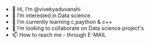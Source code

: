- 👋 Hi, I’m @vivekyaduvanshi
- 👀 I’m interested in Data science.
- 🌱 I’m currently learning c,paython & c++
- 💞️ I’m looking to collaborate on Data science project's
- 📫 How to reach me - through E-MAIL

<!---
vivekyaduvansh/vivekyaduvansh is a ✨ special ✨ repository because its `README.md` (this file) appears on your GitHub profile.
You can click the Preview link to take a look at your changes.
--->
